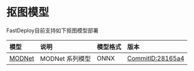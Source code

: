 # 抠图模型

FastDeploy目前支持如下抠图模型部署

| 模型 | 说明 | 模型格式 | 版本 |
| :--- | :--- | :------- | :--- |
| [MODNet](./modnet) | MODNet 系列模型 | ONNX | [CommitID:28165a4](https://github.com/ZHKKKe/MODNet/commit/28165a4) |

